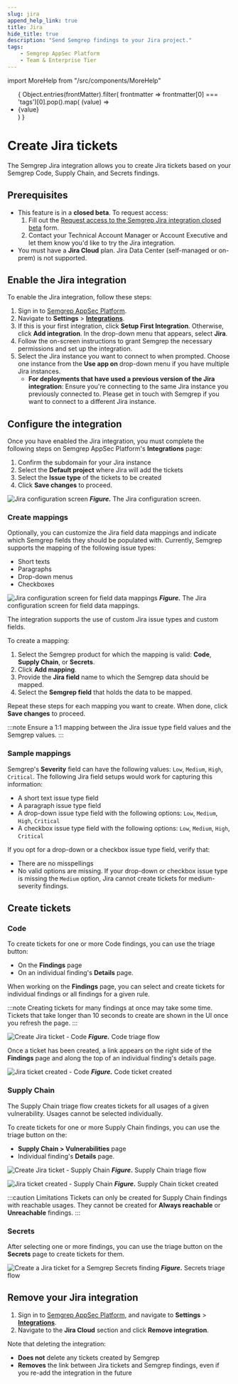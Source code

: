 ```yaml
---
slug: jira 
append_help_link: true
title: Jira
hide_title: true
description: "Send Semgrep findings to your Jira project."
tags:
    - Semgrep AppSec Platform
    - Team & Enterprise Tier
---
```


import MoreHelp from "/src/components/MoreHelp"

<ul id="tag__badge-list">
{
Object.entries(frontMatter).filter(
    frontmatter => frontmatter[0] === 'tags')[0].pop().map(
    (value) => <li class='tag__badge-item'>{value}</li> )
}
</ul>

# Create Jira tickets

<!-- It's Jira, not JIRA :) -->

The Semgrep Jira integration allows you to create Jira tickets based on your Semgrep Code, Supply Chain, and Secrets findings.

## Prerequisites

* This feature is in a **closed beta**. To request access:
  1. Fill out the [Request access to the Semgrep Jira integration closed beta](https://get.semgrep.dev/Jira-asana-linear-private-beta.html) form.
  2. Contact your Technical Account Manager or Account Executive and let them know you'd like to try the Jira integration.
* You must have a **Jira Cloud** plan. Jira Data Center (self-managed or on-prem) is not supported. 

## Enable the Jira integration

To enable the Jira integration, follow these steps:

1. Sign in to [Semgrep AppSec Platform](https://semgrep.dev/login). 
2. Navigate to **Settings** > **[Integrations](https://semgrep.dev/orgs/-/settings/integrations)**.
3. If this is your first integration, click **Setup First Integration**. Otherwise, click **Add integration**. In the drop-down menu that appears, select **Jira**.
4. Follow the on-screen instructions to grant Semgrep the necessary permissions and set up the integration.
5. Select the Jira instance you want to connect to when prompted. Choose one instance from the **Use app on** drop-down menu if you have multiple Jira instances.
   * **For deployments that have used a previous version of the Jira integration**: Ensure you're connecting to the same Jira instance you previously connected to. Please get in touch with Semgrep if you want to connect to a different Jira instance.

## Configure the integration

Once you have enabled the Jira integration, you must complete the following steps on Semgrep AppSec Platform's **Integrations** page:

1. Confirm the subdomain for your Jira instance
2. Select the **Default project** where Jira will add the tickets
3. Select the **Issue type** of the tickets to be created
4. Click **Save changes** to proceed.

![Jira configuration screen](/img/jira-subdomain.png)
**_Figure._** The Jira configuration screen.

### Create mappings

Optionally, you can customize the Jira field data mappings and indicate which Semgrep fields they should be populated with. Currently, Semgrep supports the mapping of the following issue types:

* Short texts
* Paragraphs
* Drop-down menus
* Checkboxes

![Jira configuration screen for field data mappings](/img/jira-configure-defaults.png)
**_Figure._** The Jira configuration screen for field data mappings.

The integration supports the use of custom Jira issue types and custom fields.

To create a mapping:

1. Select the Semgrep product for which the mapping is valid: **Code**, **Supply Chain**, or **Secrets**.
1. Click **Add mapping**.
1. Provide the **Jira field** name to which the Semgrep data should be mapped.
1. Select the **Semgrep field** that holds the data to be mapped.

Repeat these steps for each mapping you want to create. When done, click **Save changes** to proceed.

:::note
Ensure a 1:1 mapping between the Jira issue type field values and the Semgrep values. 
:::

### Sample mappings

Semgrep's **Severity** field can have the following values: `Low`, `Medium`, `High`, `Critical`. The following Jira field setups would work for capturing this information:

* A short text issue type field
* A paragraph issue type field
* A drop-down issue type field with the following options: `Low`, `Medium`, `High`, `Critical`
* A checkbox issue type field with the following options: `Low`, `Medium`, `High`, `Critical`

If you opt for a drop-down or a checkbox issue type field, verify that:

* There are no misspellings
* No valid options are missing. If your drop-down or checkbox issue type is missing the `Medium` option, Jira cannot create tickets for medium-severity findings.

## Create tickets

### Code

To create tickets for one or more Code findings, you can use the triage button:

* On the **Findings** page
* On an individual finding's **Details** page.

When working on the **Findings** page, you can select and create tickets for individual findings or all findings for a given rule.

:::note
Creating tickets for many findings at once may take some time. Tickets that take longer than 10 seconds to create are shown in the UI once you refresh the page.
:::

![Create Jira ticket - Code](/img/jira-code-findings.png)
***Figure.*** Code triage flow

Once a ticket has been created, a link appears on the right side of the **Findings** page and along the top of an individual finding's details page.

![Jira ticket created - Code](/img/jira-code-ticketed.png)
***Figure.*** Code ticket created

### Supply Chain

The Supply Chain triage flow creates tickets for all usages of a given vulnerability. Usages cannot be selected individually.

To create tickets for one or more Supply Chain findings, you can use the triage button on the:

* **Supply Chain > Vulnerabilities** page
* Individual finding's **Details** page.

![Create Jira ticket - Supply Chain](/img/jira-ssc-findings.png)
***Figure*.** Supply Chain triage flow

![Jira ticket created - Supply Chain](/img/jira-ssc-ticketed.png)
***Figure*.** Supply Chain ticket created

:::caution Limitations
Tickets can only be created for Supply Chain findings with reachable usages. They cannot be created for **Always reachable** or **Unreachable** findings.
:::

### Secrets

After selecting one or more findings, you can use the triage button on the **Secrets** page to create tickets for them.

![Create a Jira ticket for a Semgrep Secrets finding](/img/secrets-jira.png)
***Figure*.** Secrets triage flow

## Remove your Jira integration

1. Sign in to [Semgrep AppSec Platform](https://semgrep.dev/login), and navigate to **Settings** > **[Integrations](https://semgrep.dev/orgs/-/settings/integrations)**.
2. Navigate to the **Jira Cloud** section and click **Remove integration**.

Note that deleting the integration:

* **Does not** delete any tickets created by Semgrep
* **Removes** the link between Jira tickets and Semgrep findings, even if you re-add the integration in the future

<MoreHelp />
